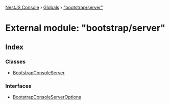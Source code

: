 [NestJS Console](../README.md) › [Globals](../globals.md) › ["bootstrap/server"](_bootstrap_server_.md)

# External module: "bootstrap/server"

## Index

### Classes

* [BootstrapConsoleServer](../classes/_bootstrap_server_.bootstrapconsoleserver.md)

### Interfaces

* [BootstrapConsoleServerOptions](../interfaces/_bootstrap_server_.bootstrapconsoleserveroptions.md)
